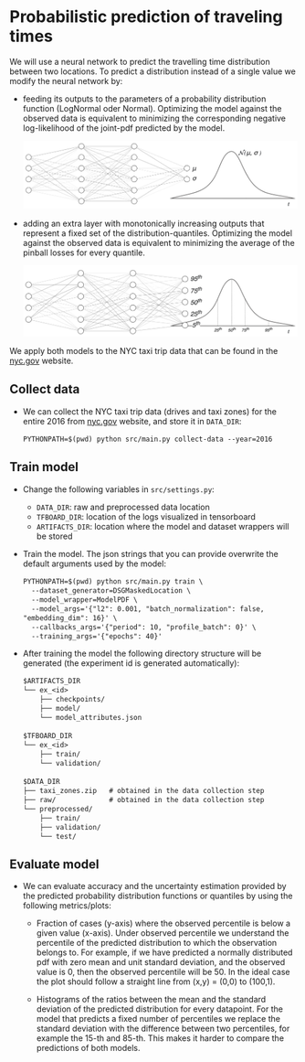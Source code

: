 # Probabilistic prediction of traveling times

We will use a neural network to predict the travelling time distribution between two locations. To predict a
distribution instead of a single value we modify the neural network by:

- feeding its outputs to the parameters of a probability distribution function (LogNormal oder Normal). Optimizing the
  model against the observed data is equivalent to minimizing the corresponding negative log-likelihood of the joint-pdf
  predicted by the model.

  ![Architecture](figs/nn_normal.png)

- adding an extra layer with monotonically increasing outputs that represent a fixed set of the distribution-quantiles.
  Optimizing the model against the observed data is equivalent to minimizing the average of the pinball losses for every
  quantile.

  ![Architecture](figs/nn_iqf.png)

We apply both models to the NYC taxi trip data that can be found
in the [nyc.gov](https://www1.nyc.gov/site/tlc/about/tlc-trip-record-data.page) website.

## Collect data

- We can collect the NYC taxi trip data (drives and taxi zones) for the entire 2016 from [nyc.gov](https://www1.nyc.gov/site/tlc/about/tlc-trip-record-data.page) website, and store it in `DATA_DIR`:
  ```shell
  PYTHONPATH=$(pwd) python src/main.py collect-data --year=2016
  ```


## Train model

- Change the following variables in `src/settings.py`:
  - `DATA_DIR`: raw and preprocessed data location   
  - `TFBOARD_DIR`: location of the logs visualized in tensorboard
  - `ARTIFACTS_DIR`: location where the model and dataset wrappers will be stored


- Train the model. The json strings that you can provide overwrite the default arguments used by the model:
  ```shell
  PYTHONPATH=$(pwd) python src/main.py train \
    --dataset_generator=DSGMaskedLocation \
    --model_wrapper=ModelPDF \
    --model_args='{"l2": 0.001, "batch_normalization": false, "embedding_dim": 16}' \
    --callbacks_args='{"period": 10, "profile_batch": 0}' \
    --training_args='{"epochs": 40}'
  ```

- After training the model the following directory structure will be generated (the experiment id is generated automatically):
  ```shell
  $ARTIFACTS_DIR
  └── ex_<id>
      ├── checkpoints/
      ├── model/
      └── model_attributes.json

  $TFBOARD_DIR
  └── ex_<id>
      ├── train/
      └── validation/

  $DATA_DIR
  ├── taxi_zones.zip   # obtained in the data collection step
  ├── raw/             # obtained in the data collection step
  └── preprocessed/
      ├── train/
      ├── validation/
      └── test/
  ```

## Evaluate model

- We can evaluate accuracy and the uncertainty estimation provided by the predicted probability distribution functions or quantiles by using the following metrics/plots:

  - Fraction of cases (y-axis) where the observed percentile is below a given value (x-axis). Under observed percentile we understand the percentile of the predicted distribution to which the observation belongs to. For example, if we have predicted a normally distributed pdf with zero mean and unit standard deviation, and the observed value is 0, then the observed percentile will be 50. In the ideal case the plot should follow a straight line from (x,y) = (0,0) to (100,1).

  - Histograms of the ratios between the mean and the standard deviation of the predicted distribution for every datapoint. For the model that predicts a fixed number of percentiles we replace the standard deviation with the difference between two percentiles, for example the 15-th and 85-th. This makes it harder to compare the predictions of both models.
